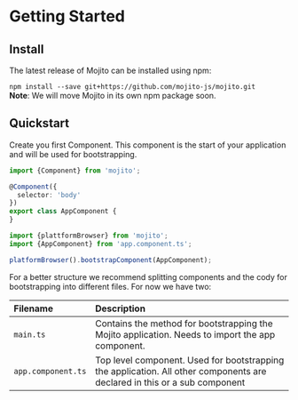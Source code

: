 # Getting Started

## Install
The latest release of Mojito can be installed using npm:     

`npm install --save git+https://github.com/mojito-js/mojito.git`    
**Note**: We will move Mojito in its own npm package soon.

## Quickstart

Create you first Component. This component is the start of your application and will be used for bootstrapping.

```typescript
import {Component} from 'mojito';

@Component({
  selector: 'body'
})
export class AppComponent {
}
```

```typescript
import {plattformBrowser} from 'mojito';
import {AppComponent} from 'app.component.ts';

platformBrowser().bootstrapComponent(AppComponent);
```

For a better structure we recommend splitting components and the cody for bootstrapping into different files. For now we have two:

| Filename  | Description |
| :--- | :--- |
| `main.ts`  | Contains the method for bootstrapping the Mojito application. Needs to import the app component.  |
| `app.component.ts`  | Top level component. Used for bootstrapping the application. All other components are declared in this or a sub component  |
